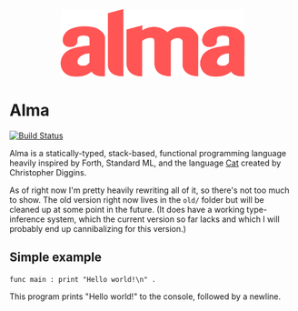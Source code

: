 <p align="center">
  <img src="almalogo.svg" title="(alma logo)" width="324" height="119" />
</p>

Alma
====

[![Build Status](https://travis-ci.org/broomweed/alma.svg?branch=master)](https://travis-ci.org/broomweed/alma)

Alma is a statically-typed, stack-based, functional programming language
heavily inspired by Forth, Standard ML, and the language [Cat][cat] created
by Christopher Diggins.

As of right now I'm pretty heavily rewriting all of it, so there's not
too much to show. The old version right now lives in the `old/` folder
but will be cleaned up at some point in the future. (It does have a working
type-inference system, which the current version so far lacks and which
I will probably end up cannibalizing for this version.)

  [cat]: https://www.codeproject.com/articles/16247/cat-a-statically-typed-programming-language-interp

Simple example
--------------

```
func main : print "Hello world!\n" .
```
This program prints "Hello world!" to the console, followed by a newline.
